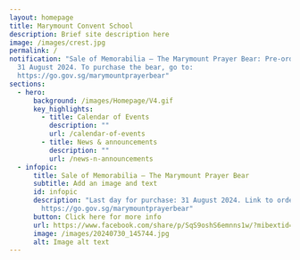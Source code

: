 ```yaml
---
layout: homepage
title: Marymount Convent School
description: Brief site description here
image: /images/crest.jpg
permalink: /
notification: "Sale of Memorabilia – The Marymount Prayer Bear: Pre-orders end
  31 August 2024. To purchase the bear, go to:
  https://go.gov.sg/marymountprayerbear"
sections:
  - hero:
      background: /images/Homepage/V4.gif
      key_highlights:
        - title: Calendar of Events
          description: ""
          url: /calendar-of-events
        - title: News & announcements
          description: ""
          url: /news-n-announcements
  - infopic:
      title: Sale of Memorabilia – The Marymount Prayer Bear
      subtitle: Add an image and text
      id: infopic
      description: "Last day for purchase: 31 August 2024. Link to order:
        https://go.gov.sg/marymountprayerbear"
      button: Click here for more info
      url: https://www.facebook.com/share/p/SqS9oshS6emnns1w/?mibextid=oFDknk
      image: /images/20240730_145744.jpg
      alt: Image alt text
---
```

